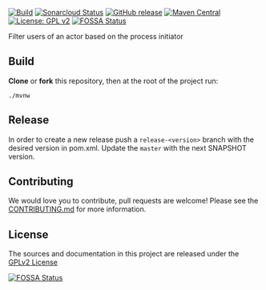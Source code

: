[![Build](https://github.com/bonitasoft/bonita-actorfilter-initiator/workflows/Build/badge.svg)](https://github.com/bonitasoft/bonita-actorfilter-initiator/actions?query=workflow%3ABuild)
[![Sonarcloud Status](https://sonarcloud.io/api/project_badges/measure?project=bonitasoft_bonita-actorfilter-initiator&metric=alert_status)](https://sonarcloud.io/dashboard?id=bonitasoft_bonita-actorfilter-initiator)
[![GitHub release](https://img.shields.io/github/v/release/bonitasoft/bonita-actorfilter-initiator?color=blue&label=Release)](https://github.com/bonitasoft/bonita-actorfilter-initiator/releases)
[![Maven Central](https://img.shields.io/maven-central/v/org.bonitasoft.actorfilter/bonita-actorfilter-initiator?color=orange&label=Maven%20Central)](https://search.maven.org/artifact/org.bonitasoft.actorfilter/bonita-actorfilter-initiator)
[![License: GPL v2](https://img.shields.io/badge/License-GPL%20v2-yellow.svg)](https://www.gnu.org/licenses/old-licenses/gpl-2.0.en.html)
[![FOSSA Status](https://app.fossa.com/api/projects/git%2Bgithub.com%2Fbonitasoft%2Fbonita-actorfilter-initiator.svg?type=shield)](https://app.fossa.com/projects/git%2Bgithub.com%2Fbonitasoft%2Fbonita-actorfilter-initiator?ref=badge_shield)

Filter users of an actor based on the process initiator

## Build

__Clone__ or __fork__ this repository, then at the root of the project run:

`./mvnw`

## Release

In order to create a new release push a `release-<version>` branch with the desired version in pom.xml.
Update the `master` with the next SNAPSHOT version.

## Contributing

We would love you to contribute, pull requests are welcome! Please see the [CONTRIBUTING.md](CONTRIBUTING.md) for more information.

## License

The sources and documentation in this project are released under the [GPLv2 License](LICENSE)

[![FOSSA Status](https://app.fossa.com/api/projects/git%2Bgithub.com%2Fbonitasoft%2Fbonita-actorfilter-initiator.svg?type=large)](https://app.fossa.com/projects/git%2Bgithub.com%2Fbonitasoft%2Fbonita-actorfilter-initiator?ref=badge_large)